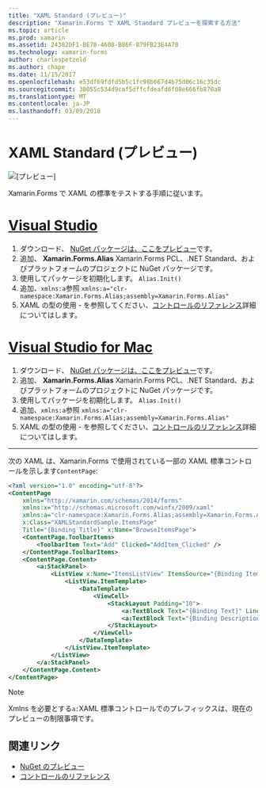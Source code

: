 ```yaml
---
title: "XAML Standard (プレビュー)"
description: "Xamarin.Forms で XAML Standard プレビューを探索する方法"
ms.topic: article
ms.prod: xamarin
ms.assetid: 24382DF1-BE70-4608-B86F-B79FB23E4A78
ms.technology: xamarin-forms
author: charlespetzold
ms.author: chape
ms.date: 11/15/2017
ms.openlocfilehash: e53df69fdfd5b5c1fc98b667d4b75d06c16c35dc
ms.sourcegitcommit: 30055c534d9caf5dffcfdeafd6f08e666fb870a8
ms.translationtype: MT
ms.contentlocale: ja-JP
ms.lasthandoff: 03/09/2018
---
```

# <a name="xaml-standard-preview"></a>XAML Standard (プレビュー)

![[プレビュー]](~/media/shared/preview.png)

Xamarin.Forms で XAML の標準をテストする手順に従います。

# <a name="visual-studiotabvswin"></a>[Visual Studio](#tab/vswin)

1. ダウンロード、 [NuGet パッケージは、ここをプレビュー](https://aka.ms/xf-xamlstandard-nuget)です。
2. 追加、 **Xamarin.Forms.Alias** Xamarin.Forms PCL、.NET Standard、およびプラットフォームのプロジェクトに NuGet パッケージです。
3. 使用してパッケージを初期化します。 `Alias.Init()`
4. 追加、`xmlns:a`参照 `xmlns:a="clr-namespace:Xamarin.Forms.Alias;assembly=Xamarin.Forms.Alias"`
5. XAML の型の使用 - を参照してください、[コントロールのリファレンス](controls.md)詳細についてはします。

# <a name="visual-studio-for-mactabvsmac"></a>[Visual Studio for Mac](#tab/vsmac)

1. ダウンロード、 [NuGet パッケージは、ここをプレビュー](https://aka.ms/xf-xamlstandard-nuget)です。
2. 追加、 **Xamarin.Forms.Alias** Xamarin.Forms PCL、.NET Standard、およびプラットフォームのプロジェクトに NuGet パッケージです。
3. 使用してパッケージを初期化します。 `Alias.Init()`
4. 追加、`xmlns:a`参照 `xmlns:a="clr-namespace:Xamarin.Forms.Alias;assembly=Xamarin.Forms.Alias"`
5. XAML の型の使用 - を参照してください、[コントロールのリファレンス](controls.md)詳細についてはします。

-----

次の XAML は、Xamarin.Forms で使用されている一部の XAML 標準コントロールを示します`ContentPage`:

```xml
<?xml version="1.0" encoding="utf-8"?>
<ContentPage 
    xmlns="http://xamarin.com/schemas/2014/forms" 
    xmlns:x="http://schemas.microsoft.com/winfx/2009/xaml" 
    xmlns:a="clr-namespace:Xamarin.Forms.Alias;assembly=Xamarin.Forms.Alias"
    x:Class="XAMLStandardSample.ItemsPage" 
    Title="{Binding Title}" x:Name="BrowseItemsPage">
    <ContentPage.ToolbarItems>
        <ToolbarItem Text="Add" Clicked="AddItem_Clicked" />
    </ContentPage.ToolbarItems>
    <ContentPage.Content>
        <a:StackPanel>
            <ListView x:Name="ItemsListView" ItemsSource="{Binding Items}" VerticalOptions="FillAndExpand" HasUnevenRows="true" RefreshCommand="{Binding LoadItemsCommand}" IsPullToRefreshEnabled="true" IsRefreshing="{Binding IsBusy, Mode=OneWay}" CachingStrategy="RecycleElement" ItemSelected="OnItemSelected">
                <ListView.ItemTemplate>
                    <DataTemplate>
                        <ViewCell>
                            <StackLayout Padding="10">
                                <a:TextBlock Text="{Binding Text}" LineBreakMode="NoWrap" Style="{DynamicResource ListItemTextStyle}" FontSize="16" />
                                <a:TextBlock Text="{Binding Description}" LineBreakMode="NoWrap" Style="{DynamicResource ListItemDetailTextStyle}" FontSize="13" />
                            </StackLayout>
                        </ViewCell>
                    </DataTemplate>
                </ListView.ItemTemplate>
            </ListView>
        </a:StackPanel>
    </ContentPage.Content>
</ContentPage>
```

> [!NOTE]
> Xmlns を必要とする`a:`XAML 標準コントロールでのプレフィックスは、現在のプレビューの制限事項です。


## <a name="related-links"></a>関連リンク

- [NuGet のプレビュー](https://aka.ms/xf-xamlstandard-nuget)
- [コントロールのリファレンス](controls.md)
